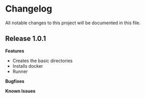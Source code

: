 # Changelog

All notable changes to this project will be documented in this file.

## Release 1.0.1

**Features**

* Creates the basic directories
* Installs docker
* Runner

**Bugfixes**

**Known Issues**
